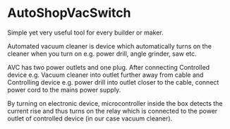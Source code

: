 # AutoShopVacSwitch
Simple yet very useful tool for every builder or maker. 


Automated vacuum cleaner is device which automatically turns on the cleaner when you turn on e.g. power drill, angle grinder, saw etc.

AVC has two power outlets and one plug. After connecting Controlled device e.g. Vacuum cleaner into outlet further away from cable and Controlling device e.g. power drill into outlet closer to the cable, connect power cord to the mains power supply. 

By turning on electronic device, microcontroller inside the box detects the current rise and thus turns on the relay which is connected to the power outlet of controlled device (in our case vacuum cleaner).
